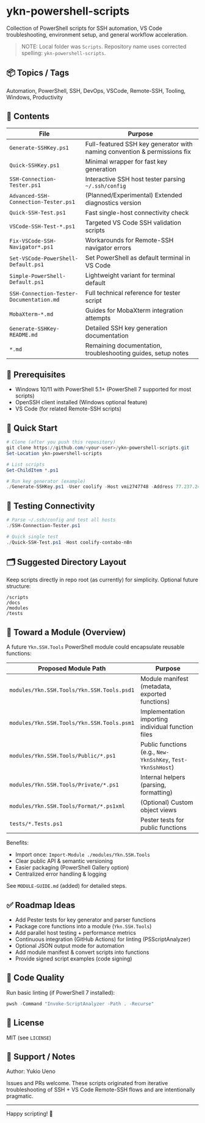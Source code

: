 # ykn-powershell-scripts

Collection of PowerShell scripts for SSH automation, VS Code troubleshooting, environment setup, and general workflow acceleration.

> NOTE: Local folder was `Scripts`. Repository name uses corrected spelling: `ykn-powershell-scripts`.

## 📦 Topics / Tags

Automation, PowerShell, SSH, DevOps, VSCode, Remote-SSH, Tooling, Windows, Productivity

## 📁 Contents

| File | Purpose |
|------|---------|
| `Generate-SSHKey.ps1` | Full-featured SSH key generator with naming convention & permissions fix |
| `Quick-SSHKey.ps1` | Minimal wrapper for fast key generation |
| `SSH-Connection-Tester.ps1` | Interactive SSH host tester parsing `~/.ssh/config` |
| `Advanced-SSH-Connection-Tester.ps1` | (Planned/Experimental) Extended diagnostics version |
| `Quick-SSH-Test.ps1` | Fast single-host connectivity check |
| `VSCode-SSH-Test-*.ps1` | Targeted VS Code SSH validation scripts |
| `Fix-VSCode-SSH-Navigator*.ps1` | Workarounds for Remote-SSH navigator errors |
| `Set-VSCode-PowerShell-Default.ps1` | Set PowerShell as default terminal in VS Code |
| `Simple-PowerShell-Default.ps1` | Lightweight variant for terminal default |
| `SSH-Connection-Tester-Documentation.md` | Full technical reference for tester script |
| `MobaXterm-*.md` | Guides for MobaXterm integration attempts |
| `Generate-SSHKey-README.md` | Detailed SSH key generation documentation |
| `*.md` | Remaining documentation, troubleshooting guides, setup notes |

## 🔧 Prerequisites

- Windows 10/11 with PowerShell 5.1+ (PowerShell 7 supported for most scripts)
- OpenSSH client installed (Windows optional feature)
- VS Code (for related Remote-SSH scripts)

## 🚀 Quick Start

```powershell
# Clone (after you push this repository)
git clone https://github.com/<your-user>/ykn-powershell-scripts.git
Set-Location ykn-powershell-scripts

# List scripts
Get-ChildItem *.ps1

# Run key generator (example)
./Generate-SSHKey.ps1 -User coolify -Host vmi2747748 -Address 77.237.241.154 -Client windows
```

## 🧪 Testing Connectivity

```powershell
# Parse ~/.ssh/config and test all hosts
./SSH-Connection-Tester.ps1

# Quick single test
./Quick-SSH-Test.ps1 -Host coolify-contabo-n8n
```

## 🗂 Suggested Directory Layout

Keep scripts directly in repo root (as currently) for simplicity. Optional future structure:

```text
/scripts
/docs
/modules
/tests
```

## 🧩 Toward a Module (Overview)

A future `Ykn.SSH.Tools` PowerShell module could encapsulate reusable functions:

| Proposed Module Path | Purpose |
|----------------------|---------|
| `modules/Ykn.SSH.Tools/Ykn.SSH.Tools.psd1` | Module manifest (metadata, exported functions) |
| `modules/Ykn.SSH.Tools/Ykn.SSH.Tools.psm1` | Implementation importing individual function files |
| `modules/Ykn.SSH.Tools/Public/*.ps1` | Public functions (e.g., `New-YknSshKey`, `Test-YknSshHost`) |
| `modules/Ykn.SSH.Tools/Private/*.ps1` | Internal helpers (parsing, formatting) |
| `modules/Ykn.SSH.Tools/Format/*.ps1xml` | (Optional) Custom object views |
| `tests/*.Tests.ps1` | Pester tests for public functions |

Benefits:

- Import once: `Import-Module ./modules/Ykn.SSH.Tools`
- Clear public API & semantic versioning
- Easier packaging (PowerShell Gallery option)
- Centralized error handling & logging

See `MODULE-GUIDE.md` (added) for detailed steps.

## ✅ Roadmap Ideas

- Add Pester tests for key generator and parser functions
- Package core functions into a module (`Ykn.SSH.Tools`)
- Add parallel host testing + performance metrics
- Continuous integration (GitHub Actions) for linting (PSScriptAnalyzer)
- Optional JSON output mode for automation
- Add module manifest & convert scripts into functions
- Provide signed script examples (code signing)

## 🧹 Code Quality

Run basic linting (if PowerShell 7 installed):

```powershell
pwsh -Command "Invoke-ScriptAnalyzer -Path . -Recurse"
```

## 📄 License

MIT (see `LICENSE`)

## 🙋 Support / Notes

Author: Yukio Ueno

Issues and PRs welcome. These scripts originated from iterative troubleshooting of SSH + VS Code Remote-SSH flows and are intentionally pragmatic.

---
Happy scripting! 🔧
